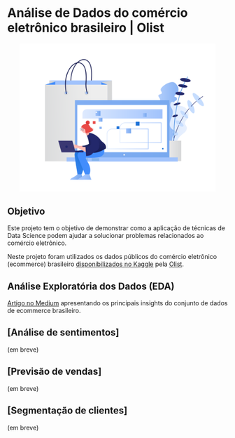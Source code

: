 # Análise de Dados do comércio eletrônico brasileiro | Olist 

<p align="center">
  <img src="https://raw.githubusercontent.com/pedrohrafael/pedrohrafael/main/img/clip-shopping-online.png?token=AOJSUEC7BGWK6YVKEWPRLKLBUGPL6" style="width:450px;align:center"/>
<p/>

## Objetivo

Este projeto tem o objetivo de demonstrar como a aplicação de técnicas de Data Science podem ajudar a solucionar problemas relacionados ao comércio eletrônico.

Neste projeto foram utilizados os dados públicos do comércio eletrônico (ecommerce) brasileiro [disponibilizados no Kaggle](https://www.kaggle.com/olistbr/brazilian-ecommerce) pela [Olist]( https://olist.com/).

## Análise Exploratória dos Dados (EDA)

[Artigo no Medium](https://medium.com/@pedro.rafael/an%C3%A1lise-de-dados-do-com%C3%A9rcio-eletr%C3%B4nico-brasileiro-olist-d1b552858f44) apresentando os principais insights do conjunto de dados de ecommerce brasileiro.

## [Análise de sentimentos]
(em breve)

## [Previsão de vendas]
(em breve)

## [Segmentação de clientes]
(em breve)
